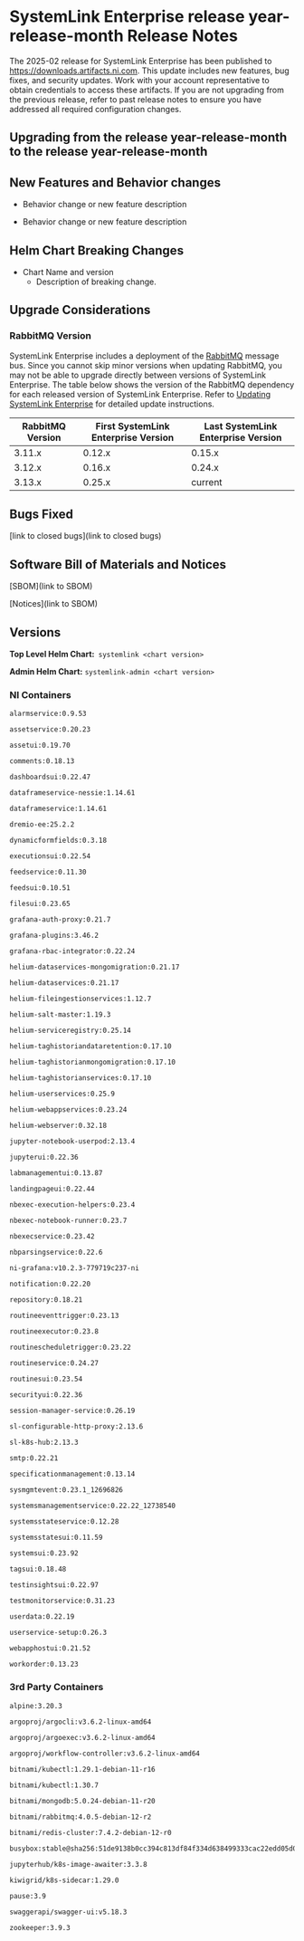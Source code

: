 # SystemLink Enterprise release year-release-month Release Notes

The 2025-02 release for SystemLink Enterprise has been published to
<https://downloads.artifacts.ni.com>. This update includes new features, bug
fixes, and security updates. Work with your account representative to obtain
credentials to access these artifacts. If you are not upgrading from the
previous release, refer to past release notes to ensure you have addressed all
required configuration changes.

## Upgrading from the release year-release-month to the release year-release-month

<!-- Optional section to include comments and instructions needed to successfully upgrade from the previous release to the current release. If the only changes needed are already captured in Helm Chart Breaking Changes, this section is not needed. -->

## New Features and Behavior changes

- Behavior change or new feature description

- Behavior change or new feature description

## Helm Chart Breaking Changes

- Chart Name and version
  - Description of breaking change.

## Upgrade Considerations

### RabbitMQ Version

SystemLink Enterprise includes a deployment of the
[RabbitMQ](https://www.rabbitmq.com/) message bus. Since you cannot skip minor
versions when updating RabbitMQ, you may not be able to upgrade directly between
versions of SystemLink Enterprise. The table below shows the version of the
RabbitMQ dependency for each released version of SystemLink Enterprise. Refer to
[Updating SystemLink Enterprise](https://www.ni.com/docs/en-US/bundle/systemlink-enterprise/page/updating-systemlink-enterprise.html)
for detailed update instructions.

| RabbitMQ Version | First SystemLink Enterprise Version | Last SystemLink Enterprise Version |
| ---------------- | ----------------------------------- | ---------------------------------- |
| 3.11.x           | 0.12.x                              | 0.15.x                             |
| 3.12.x           | 0.16.x                              | 0.24.x                             |
| 3.13.x           | 0.25.x                              | current                            |

## Bugs Fixed

<!-- This section should link to the excel document that list customer facing bugs, fixed in the current release. The URL for the release (tag) should be used. -->

[link to closed bugs](link to closed bugs)

## Software Bill of Materials and Notices

<!-- This section should link to the directories containing notices and SBOM. The URL for the release (tag) should be used. -->

[SBOM](link to SBOM)

[Notices](link to SBOM)

## Versions

**Top Level Helm Chart:** `systemlink <chart version>`

**Admin Helm Chart:** `systemlink-admin <chart version>`

### NI Containers

```text
alarmservice:0.9.53

assetservice:0.20.23

assetui:0.19.70

comments:0.18.13

dashboardsui:0.22.47

dataframeservice-nessie:1.14.61

dataframeservice:1.14.61

dremio-ee:25.2.2

dynamicformfields:0.3.18

executionsui:0.22.54

feedservice:0.11.30

feedsui:0.10.51

filesui:0.23.65

grafana-auth-proxy:0.21.7

grafana-plugins:3.46.2

grafana-rbac-integrator:0.22.24

helium-dataservices-mongomigration:0.21.17

helium-dataservices:0.21.17

helium-fileingestionservices:1.12.7

helium-salt-master:1.19.3

helium-serviceregistry:0.25.14

helium-taghistoriandataretention:0.17.10

helium-taghistorianmongomigration:0.17.10

helium-taghistorianservices:0.17.10

helium-userservices:0.25.9

helium-webappservices:0.23.24

helium-webserver:0.32.18

jupyter-notebook-userpod:2.13.4

jupyterui:0.22.36

labmanagementui:0.13.87

landingpageui:0.22.44

nbexec-execution-helpers:0.23.4

nbexec-notebook-runner:0.23.7

nbexecservice:0.23.42

nbparsingservice:0.22.6

ni-grafana:v10.2.3-779719c237-ni

notification:0.22.20

repository:0.18.21

routineeventtrigger:0.23.13

routineexecutor:0.23.8

routinescheduletrigger:0.23.22

routineservice:0.24.27

routinesui:0.23.54

securityui:0.22.36

session-manager-service:0.26.19

sl-configurable-http-proxy:2.13.6

sl-k8s-hub:2.13.3

smtp:0.22.21

specificationmanagement:0.13.14

sysmgmtevent:0.23.1_12696826

systemsmanagementservice:0.22.22_12738540

systemsstateservice:0.12.28

systemsstatesui:0.11.59

systemsui:0.23.92

tagsui:0.18.48

testinsightsui:0.22.97

testmonitorservice:0.31.23

userdata:0.22.19

userservice-setup:0.26.3

webapphostui:0.21.52

workorder:0.13.23
```

### 3rd Party Containers

```text
alpine:3.20.3

argoproj/argocli:v3.6.2-linux-amd64

argoproj/argoexec:v3.6.2-linux-amd64

argoproj/workflow-controller:v3.6.2-linux-amd64

bitnami/kubectl:1.29.1-debian-11-r16

bitnami/kubectl:1.30.7

bitnami/mongodb:5.0.24-debian-11-r20

bitnami/rabbitmq:4.0.5-debian-12-r2

bitnami/redis-cluster:7.4.2-debian-12-r0

busybox:stable@sha256:51de9138b0cc394c813df84f334d638499333cac22edd05d0300b2c9a2dc80dd

jupyterhub/k8s-image-awaiter:3.3.8

kiwigrid/k8s-sidecar:1.29.0

pause:3.9

swaggerapi/swagger-ui:v5.18.3

zookeeper:3.9.3
```
